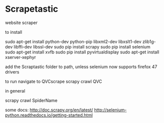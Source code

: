 # Scrapetastic
website scraper

to install 

sudo apt-get install python-dev python-pip libxml2-dev libxslt1-dev zlib1g-dev libffi-dev libssl-dev
sudo pip install scrapy
sudo pip install selenium
sudo apt-get install xvfb
sudo pip install pyvirtualdisplay
sudo apt-get install xserver-xephyr

add the Scraptastic folder to path, unless selenium now supports firefox 47 drivers

to run navigate to QVCscrape
scrapy crawl QVC

in general 

scrapy crawl SpiderName


some docs:
http://doc.scrapy.org/en/latest/
http://selenium-python.readthedocs.io/getting-started.html

